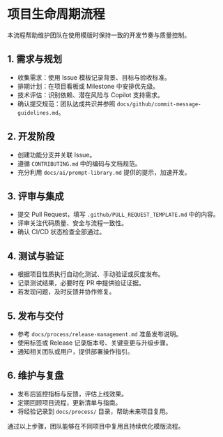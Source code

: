 # 项目生命周期流程

本流程帮助维护团队在使用模版时保持一致的开发节奏与质量控制。

## 1. 需求与规划
- 收集需求：使用 Issue 模板记录背景、目标与验收标准。
- 排期计划：在项目看板或 Milestone 中安排优先级。
- 技术评估：识别依赖、潜在风险与 Copilot 支持需求。
- 确认提交规范：团队达成共识并参照 `docs/github/commit-message-guidelines.md`。

## 2. 开发阶段
- 创建功能分支并关联 Issue。
- 遵循 `CONTRIBUTING.md` 中的编码与文档规范。
- 充分利用 `docs/ai/prompt-library.md` 提供的提示，加速开发。

## 3. 评审与集成
- 提交 Pull Request，填写 `.github/PULL_REQUEST_TEMPLATE.md` 中的内容。
- 评审关注代码质量、安全与流程一致性。
- 确认 CI/CD 状态检查全部通过。

## 4. 测试与验证
- 根据项目性质执行自动化测试、手动验证或灰度发布。
- 记录测试结果，必要时在 PR 中提供验证证据。
- 若发现问题，及时反馈并协作修复。

## 5. 发布与交付
- 参考 `docs/process/release-management.md` 准备发布说明。
- 使用标签或 Release 记录版本号、关键变更与升级步骤。
- 通知相关团队或用户，提供部署操作指引。

## 6. 维护与复盘
- 发布后监控指标与反馈，评估上线效果。
- 定期回顾项目流程，更新清单与指南。
- 将经验记录到 `docs/process/` 目录，帮助未来项目复用。

通过以上步骤，团队能够在不同项目中复用且持续优化模版流程。
